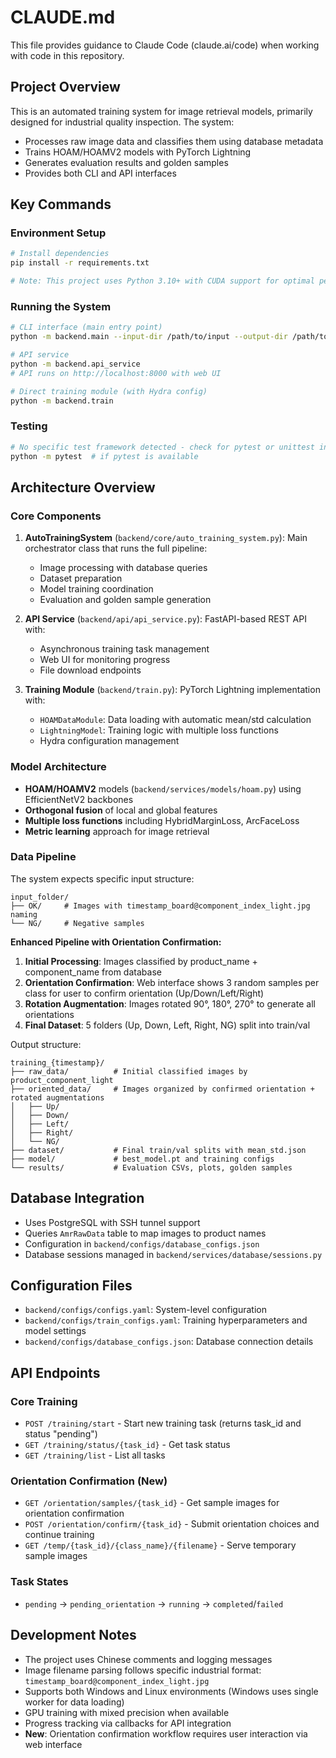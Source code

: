 # CLAUDE.md

This file provides guidance to Claude Code (claude.ai/code) when working with code in this repository.

## Project Overview

This is an automated training system for image retrieval models, primarily designed for industrial quality inspection. The system:
- Processes raw image data and classifies them using database metadata
- Trains HOAM/HOAMV2 models with PyTorch Lightning
- Generates evaluation results and golden samples
- Provides both CLI and API interfaces

## Key Commands

### Environment Setup
```bash
# Install dependencies
pip install -r requirements.txt

# Note: This project uses Python 3.10+ with CUDA support for optimal performance
```

### Running the System
```bash
# CLI interface (main entry point)
python -m backend.main --input-dir /path/to/input --output-dir /path/to/output --site HPH --line-id V31

# API service
python -m backend.api_service
# API runs on http://localhost:8000 with web UI

# Direct training module (with Hydra config)
python -m backend.train
```

### Testing
```bash
# No specific test framework detected - check for pytest or unittest in development
python -m pytest  # if pytest is available
```

## Architecture Overview

### Core Components

1. **AutoTrainingSystem** (`backend/core/auto_training_system.py`): Main orchestrator class that runs the full pipeline:
   - Image processing with database queries
   - Dataset preparation 
   - Model training coordination
   - Evaluation and golden sample generation

2. **API Service** (`backend/api/api_service.py`): FastAPI-based REST API with:
   - Asynchronous training task management
   - Web UI for monitoring progress
   - File download endpoints

3. **Training Module** (`backend/train.py`): PyTorch Lightning implementation with:
   - `HOAMDataModule`: Data loading with automatic mean/std calculation
   - `LightningModel`: Training logic with multiple loss functions
   - Hydra configuration management

### Model Architecture

- **HOAM/HOAMV2** models (`backend/services/models/hoam.py`) using EfficientNetV2 backbones
- **Orthogonal fusion** of local and global features
- **Multiple loss functions** including HybridMarginLoss, ArcFaceLoss
- **Metric learning** approach for image retrieval

### Data Pipeline

The system expects specific input structure:
```
input_folder/
├── OK/     # Images with timestamp_board@component_index_light.jpg naming
└── NG/     # Negative samples
```

**Enhanced Pipeline with Orientation Confirmation:**
1. **Initial Processing**: Images classified by product_name + component_name from database
2. **Orientation Confirmation**: Web interface shows 3 random samples per class for user to confirm orientation (Up/Down/Left/Right)
3. **Rotation Augmentation**: Images rotated 90°, 180°, 270° to generate all orientations
4. **Final Dataset**: 5 folders (Up, Down, Left, Right, NG) split into train/val

Output structure:
```
training_{timestamp}/
├── raw_data/          # Initial classified images by product_component_light
├── oriented_data/     # Images organized by confirmed orientation + rotated augmentations
│   ├── Up/
│   ├── Down/
│   ├── Left/
│   ├── Right/
│   └── NG/
├── dataset/           # Final train/val splits with mean_std.json
├── model/             # best_model.pt and training configs
└── results/           # Evaluation CSVs, plots, golden samples
```

## Database Integration

- Uses PostgreSQL with SSH tunnel support
- Queries `AmrRawData` table to map images to product names
- Configuration in `backend/configs/database_configs.json`
- Database sessions managed in `backend/services/database/sessions.py`

## Configuration Files

- `backend/configs/configs.yaml`: System-level configuration
- `backend/configs/train_configs.yaml`: Training hyperparameters and model settings
- `backend/configs/database_configs.json`: Database connection details

## API Endpoints

### Core Training
- `POST /training/start` - Start new training task (returns task_id and status "pending")
- `GET /training/status/{task_id}` - Get task status
- `GET /training/list` - List all tasks

### Orientation Confirmation (New)
- `GET /orientation/samples/{task_id}` - Get sample images for orientation confirmation
- `POST /orientation/confirm/{task_id}` - Submit orientation choices and continue training
- `GET /temp/{task_id}/{class_name}/{filename}` - Serve temporary sample images

### Task States
- `pending` → `pending_orientation` → `running` → `completed`/`failed`

## Development Notes

- The project uses Chinese comments and logging messages
- Image filename parsing follows specific industrial format: `timestamp_board@component_index_light.jpg`
- Supports both Windows and Linux environments (Windows uses single worker for data loading)
- GPU training with mixed precision when available
- Progress tracking via callbacks for API integration
- **New**: Orientation confirmation workflow requires user interaction via web interface